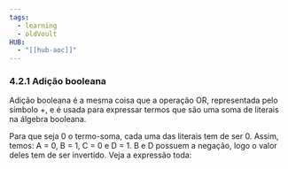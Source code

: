 ```yaml
---
tags:
  - learning
  - oldVoult
HUB:
  - "[[hub-aoc]]"
---
```

### 4.2.1 Adição booleana

Adição booleana é a mesma coisa que a operação OR, representada pelo símbolo +, e é usada para expressar termos que são uma soma de literais na álgebra booleana.

Para que seja 0 o termo-soma, cada uma das literais tem de ser 0. Assim, temos: A = 0, B = 1, C = 0 e D = 1. B e D possuem a negação, logo o valor deles tem de ser invertido. Veja a expressão toda: